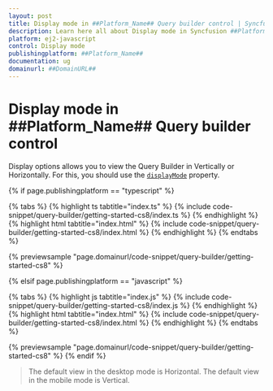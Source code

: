 ```yaml
---
layout: post
title: Display mode in ##Platform_Name## Query builder control | Syncfusion
description: Learn here all about Display mode in Syncfusion ##Platform_Name## Query builder control of Syncfusion Essential JS 2 and more.
platform: ej2-javascript
control: Display mode 
publishingplatform: ##Platform_Name##
documentation: ug
domainurl: ##DomainURL##
---
```


# Display mode in ##Platform_Name## Query builder control

Display options allows you to view the Query Builder in Vertically or Horizontally. For this, you should use the [`displayMode`](https://ej2.syncfusion.com/documentation/api/query-builder/#displaymode) property.

{% if page.publishingplatform == "typescript" %}

 {% tabs %}
{% highlight ts tabtitle="index.ts" %}
{% include code-snippet/query-builder/getting-started-cs8/index.ts %}
{% endhighlight %}
{% highlight html tabtitle="index.html" %}
{% include code-snippet/query-builder/getting-started-cs8/index.html %}
{% endhighlight %}
{% endtabs %}
        
{% previewsample "page.domainurl/code-snippet/query-builder/getting-started-cs8" %}

{% elsif page.publishingplatform == "javascript" %}

{% tabs %}
{% highlight js tabtitle="index.js" %}
{% include code-snippet/query-builder/getting-started-cs8/index.js %}
{% endhighlight %}
{% highlight html tabtitle="index.html" %}
{% include code-snippet/query-builder/getting-started-cs8/index.html %}
{% endhighlight %}
{% endtabs %}

{% previewsample "page.domainurl/code-snippet/query-builder/getting-started-cs8" %}
{% endif %}

> The default view in the desktop mode is Horizontal.
> The default view in the mobile mode is Vertical.